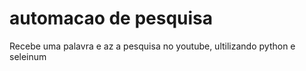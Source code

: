 # automacao de pesquisa
Recebe uma palavra e az a pesquisa no youtube, ultilizando python e seleinum
